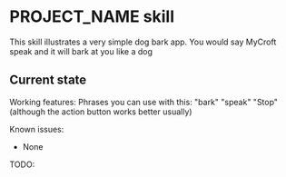 # PROJECT_NAME skill

This skill illustrates a very simple dog bark app. You would say MyCroft speak and it will bark at you like a dog


## Current state

Working features:
Phrases you can use with this:
   "bark"
"speak"
   "Stop" (although the action button works better usually)

Known issues:
 - None

TODO:
 